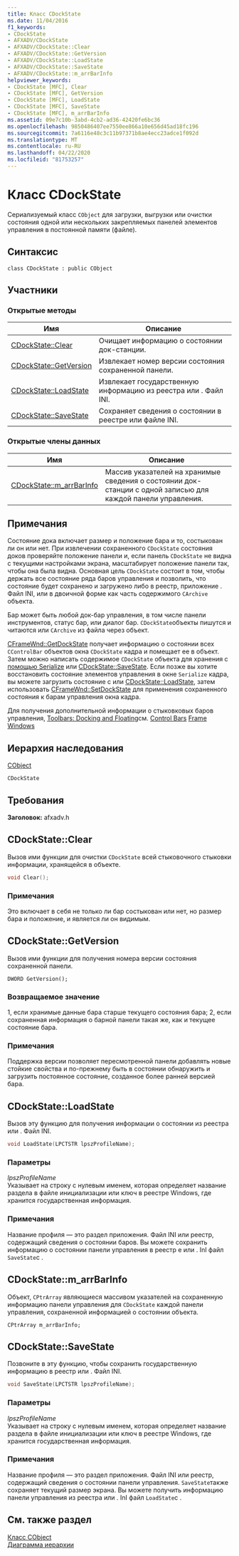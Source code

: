 ```yaml
---
title: Класс CDockState
ms.date: 11/04/2016
f1_keywords:
- CDockState
- AFXADV/CDockState
- AFXADV/CDockState::Clear
- AFXADV/CDockState::GetVersion
- AFXADV/CDockState::LoadState
- AFXADV/CDockState::SaveState
- AFXADV/CDockState::m_arrBarInfo
helpviewer_keywords:
- CDockState [MFC], Clear
- CDockState [MFC], GetVersion
- CDockState [MFC], LoadState
- CDockState [MFC], SaveState
- CDockState [MFC], m_arrBarInfo
ms.assetid: 09e7c10b-3abd-4cb2-ad36-42420fe6bc36
ms.openlocfilehash: 9850486407ee7550ee866a10e656d45ad18fc196
ms.sourcegitcommit: 7a6116e48c3c11b97371b8ae4ecc23adce1f092d
ms.translationtype: MT
ms.contentlocale: ru-RU
ms.lasthandoff: 04/22/2020
ms.locfileid: "81753257"
---
```

# <a name="cdockstate-class"></a>Класс CDockState

Сериализуемый класс `CObject` для загрузки, выгрузки или очистки состояния одной или нескольких закрепляемых панелей элементов управления в постоянной памяти (файле).

## <a name="syntax"></a>Синтаксис

```
class CDockState : public CObject
```

## <a name="members"></a>Участники

### <a name="public-methods"></a>Открытые методы

|Имя|Описание|
|----------|-----------------|
|[CDockState::Clear](#clear)|Очищает информацию о состоянии док-станции.|
|[CDockState::GetVersion](#getversion)|Извлекает номер версии состояния сохраненной панели.|
|[CDockState::LoadState](#loadstate)|Извлекает государственную информацию из реестра или . Файл INI.|
|[CDockState::SaveState](#savestate)|Сохраняет сведения о состоянии в реестре или файле INI.|

### <a name="public-data-members"></a>Открытые члены данных

|Имя|Описание|
|----------|-----------------|
|[CDockState::m_arrBarInfo](#m_arrbarinfo)|Массив указателей на хранимые сведения о состоянии док-станции с одной записью для каждой панели управления.|

## <a name="remarks"></a>Примечания

Состояние дока включает размер и положение бара и то, состыкован ли он или нет. При извлечении сохраненного `CDockState` состояния доков проверяйте положение панели и, если панель `CDockState` не видна с текущими настройками экрана, масштабирует положение панели так, чтобы она была видна. Основная цель `CDockState` состоит в том, чтобы держать все состояние ряда баров управления и позволить, что состояние будет сохранено и загружено либо в реестр, приложение . Файл INI, или в двоичной форме как часть содержимого `CArchive` объекта.

Бар может быть любой док-бар управления, в том числе панели инструментов, статус бар, или диалог бар. `CDockState`объекты пишутся и читаются или `CArchive` из файла через объект.

[CFrameWnd::GetDockState](../../mfc/reference/cframewnd-class.md#getdockstate) получает информацию о состоянии всех `CControlBar` объектов окна `CDockState` кадра и помещает ее в объект. Затем можно написать содержимое `CDockState` объекта для хранения с [помощью Serialize](../../mfc/reference/cobject-class.md#serialize) или [CDockState::SaveState](#savestate). Если позже вы хотите восстановить состояние элементов управления в окне `Serialize` кадра, вы можете загрузить состояние с или [CDockState::LoadState](#loadstate), затем использовать [CFrameWnd::SetDockState](../../mfc/reference/cframewnd-class.md#setdockstate) для применения сохраненного состояния к барам управления окна кадра.

Для получения дополнительной информации о стыковковых баров управления, [Toolbars: Docking and Floating](../../mfc/docking-and-floating-toolbars.md)см. [Control Bars](../../mfc/control-bars.md) [Frame Windows](../../mfc/frame-windows.md)

## <a name="inheritance-hierarchy"></a>Иерархия наследования

[CObject](../../mfc/reference/cobject-class.md)

`CDockState`

## <a name="requirements"></a>Требования

**Заголовок:** afxadv.h

## <a name="cdockstateclear"></a><a name="clear"></a>CDockState::Clear

Вызов ими функции для очистки `CDockState` всей стыковочного стыковки информации, хранящейся в объекте.

```cpp
void Clear();
```

### <a name="remarks"></a>Примечания

Это включает в себя не только ли бар состыкован или нет, но размер бара и положение, и является ли он видимым.

## <a name="cdockstategetversion"></a><a name="getversion"></a>CDockState::GetVersion

Вызов ими функции для получения номера версии состояния сохраненной панели.

```
DWORD GetVersion();
```

### <a name="return-value"></a>Возвращаемое значение

1, если хранимые данные бара старше текущего состояния бара; 2, если сохраненная информация о барной панели такая же, как и текущее состояние бара.

### <a name="remarks"></a>Примечания

Поддержка версии позволяет пересмотренной панели добавлять новые стойкие свойства и по-прежнему быть в состоянии обнаружить и загрузить постоянное состояние, созданное более ранней версией бара.

## <a name="cdockstateloadstate"></a><a name="loadstate"></a>CDockState::LoadState

Вызов эту функцию для получения информации о состоянии из реестра или . Файл INI.

```cpp
void LoadState(LPCTSTR lpszProfileName);
```

### <a name="parameters"></a>Параметры

*lpszProfileName*<br/>
Указывает на строку с нулевым именем, которая определяет название раздела в файле инициализации или ключ в реестре Windows, где хранится государственная информация.

### <a name="remarks"></a>Примечания

Название профиля — это раздел приложения. Файл INI или реестр, содержащий сведения о состоянии баров. Вы можете сохранить информацию о состоянии панели управления в реестр е или . InI файл `SaveState`с .

## <a name="cdockstatem_arrbarinfo"></a><a name="m_arrbarinfo"></a>CDockState::m_arrBarInfo

Объект, `CPtrArray` являющиеся массивом указателей на сохраненную информацию панели управления для `CDockState` каждой панели управления, сохраненной информацией о состоянии объекта.

```
CPtrArray m_arrBarInfo;
```

## <a name="cdockstatesavestate"></a><a name="savestate"></a>CDockState::SaveState

Позвоните в эту функцию, чтобы сохранить государственную информацию в реестр или . Файл INI.

```cpp
void SaveState(LPCTSTR lpszProfileName);
```

### <a name="parameters"></a>Параметры

*lpszProfileName*<br/>
Указывает на строку с нулевым именем, которая определяет название раздела в файле инициализации или ключ в реестре Windows, где хранится государственная информация.

### <a name="remarks"></a>Примечания

Название профиля — это раздел приложения. Файл INI или реестр, содержащий сведения о состоянии панели управления. `SaveState`также сохраняет текущий размер экрана. Вы можете получить информацию панели управления из реестра или . InI файл `LoadState`с .

## <a name="see-also"></a>См. также раздел

[Класс CObject](../../mfc/reference/cobject-class.md)<br/>
[Диаграмма иерархии](../../mfc/hierarchy-chart.md)
